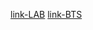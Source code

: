 [link-LAB](https://www.instagram.com/laboratoriala/)
[link-BTS](https://www.instagram.com/bts.bighitofficial/)
